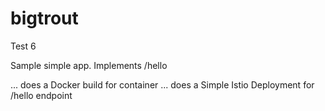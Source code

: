 # bigtrout
Test 6

Sample simple app.
Implements /hello

... does a Docker build for container
... does a Simple Istio Deployment for /hello endpoint
